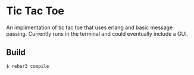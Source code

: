 Tic Tac Toe
=====

An implimentation of tic tac toe that uses erlang
and basic message passing. Currently runs in the terminal
and could eventually include a GUI.

Build
-----

    $ rebar3 compile
